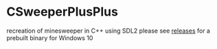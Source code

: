 # CSweeperPlusPlus
recreation of minesweeper in C++ using SDL2
please see [releases](https://github.com/KAujla/CSweeperPlusPlus/releases) for a prebuilt binary for Windows 10
